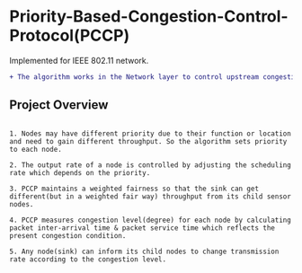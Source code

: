 # Priority-Based-Congestion-Control-Protocol(PCCP)

Implemented for IEEE 802.11 network.

```diff
+ The algorithm works in the Network layer to control upstream congestion.
```


## **Project Overview**

```

1. Nodes may have different priority due to their function or location and need to gain different throughput. So the algorithm sets priority to each node.

2. The output rate of a node is controlled by adjusting the scheduling rate which depends on the priority.

3. PCCP maintains a weighted fairness so that the sink can get different(but in a weighted fair way) throughput from its child sensor nodes.

4. PCCP measures congestion level(degree) for each node by calculating packet inter-arrival time & packet service time which reflects the present congestion condition.

5. Any node(sink) can inform its child nodes to change transmission rate according to the congestion level.

```
